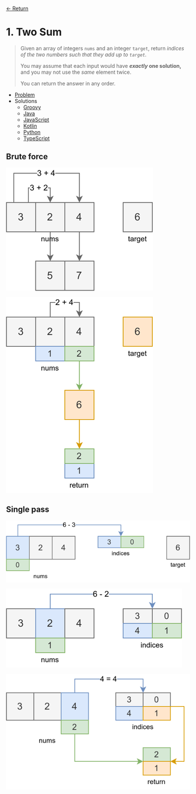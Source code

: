 [&larr; Return](https://hanggrian.github.io/grind-leetcode/)

# 1. Two Sum

> Given an array of integers `nums` and an integer `target`, return *indices of
  the two numbers such that they add up to `target`.*
>
> You may assume that each input would have __*exactly* one solution,__ and you
  may not use the *same* element twice.
>
> You can return the answer in any order.

- [Problem](https://leetcode.com/problems/two-sum/)
- Solutions
  - [Groovy](https://github.com/hanggrian/grind-leetcode/blob/main/groovy/src/main/groovy/problems1_100/TwoSum.groovy)
  - [Java](https://github.com/hanggrian/grind-leetcode/blob/main/java/src/main/java/problems1_100/TwoSum.java)
  - [JavaScript](https://github.com/hanggrian/grind-leetcode/blob/main/javascript/src/problems1_100/two-sum.js)
  - [Kotlin](https://github.com/hanggrian/grind-leetcode/blob/main/kotlin/src/main/kotlin/problems1_100/TwoSum.kt)
  - [Python](https://github.com/hanggrian/grind-leetcode/blob/main/python/src/problems1_100/two_sum.py)
  - [TypeScript](https://github.com/hanggrian/grind-leetcode/blob/main/typescript/src/problems1_100/two-sum.ts)

## Brute force

![](https://github.com/hanggrian/grind-leetcode/raw/assets/problems1_100/two-sum1_1.svg)

![](https://github.com/hanggrian/grind-leetcode/raw/assets/problems1_100/two-sum1_2.svg)

## Single pass

![](https://github.com/hanggrian/grind-leetcode/raw/assets/problems1_100/two-sum2_1.svg)

![](https://github.com/hanggrian/grind-leetcode/raw/assets/problems1_100/two-sum2_2.svg)

![](https://github.com/hanggrian/grind-leetcode/raw/assets/problems1_100/two-sum2_3.svg)
